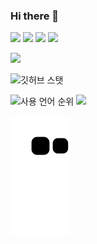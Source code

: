 ### Hi there 👋

<p>
  <img src="https://img.shields.io/badge/-Python-000000?style=flat&logo=Python"/>
  <img src="https://img.shields.io/badge/-Tensorflow-000000?style=flat&logo=Tensorflow"/>
  <img src="https://img.shields.io/badge/-Keras-000000?style=flat&logo=Keras"/>
  <img src="https://img.shields.io/badge/-Django-000000?style=flat&logo=Django"/>
</p>  

<img src="https://img.shields.io/badge/-Amazon AWS-000000?style=flat&logo=Amazon AWS"/>

![깃허브 스탯](https://github-readme-stats.vercel.app/api?username=jmsmg&show_icons=true&bg_color=30,e96443,904e95&title_color=fff&text_color=fff)

![사용 언어 순위](https://github-readme-stats.vercel.app/api/top-langs/?username=jmsmg&show_icons=true&bg_color=30,e96443,904e95&title_color=fff&text_color=fff&layout=compact)
<img src="http://mazassumnida.wtf/api/v2/generate_badge?boj=jmsmg">

![snake gif](https://github.com/jmsmg/jmsmg/blob/output/github-contribution-grid-snake.svg)

<!--
**jmsmg/jmsmg** is a ✨ _special_ ✨ repository because its `README.md` (this file) appears on your GitHub profile.

Here are some ideas to get you started:

- 🔭 I’m currently working on ...
- 🌱 I’m currently learning ...
- 👯 I’m looking to collaborate on ...
- 🤔 I’m looking for help with ...
- 💬 Ask me about ...
- 📫 How to reach me: ...
- 😄 Pronouns: ...
- ⚡ Fun fact: ...
-->
